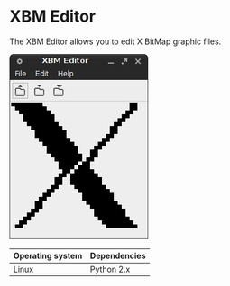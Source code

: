 # XBM Editor

The XBM Editor allows you to edit X BitMap graphic files.

!["Screenshot of the XBM Editor"](https://github.com/ikem-krueger/xbm-editor/blob/master/Screenshots/xbm-editor.png)

| Operating system | Dependencies        |
| ---------------- | ------------------- |
| Linux            | Python 2.x          |
